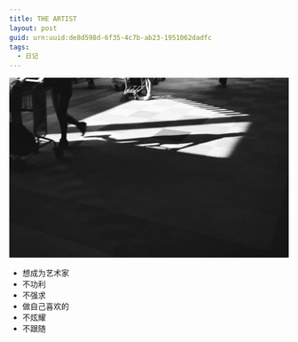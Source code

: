 ```yaml
---
title: THE ARTIST
layout: post
guid: urn:uuid:de8d598d-6f35-4c7b-ab23-1951062dadfc
tags:
  - 日记
---
```


[![Shadow](/media/files/2015/12/31/shadow.jpg)](/2017/03/18/the-artist.html)

- 想成为艺术家
- 不功利
- 不强求
- 做自己喜欢的
- 不炫耀
- 不跟随






